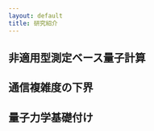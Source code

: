 ```yaml
---
layout: default
title: 研究紹介
---
```


非適用型測定ベース量子計算
----------------

通信複雑度の下界
----------------

量子力学基礎付け
----------------
